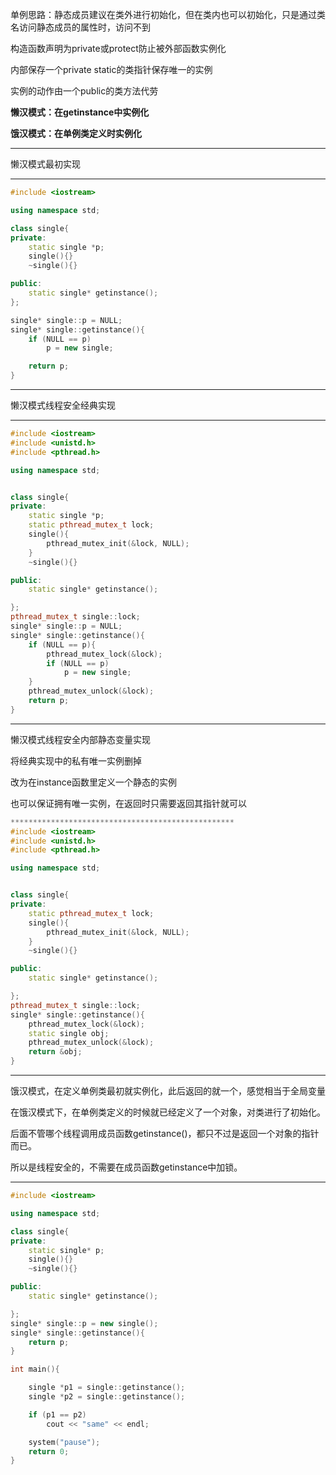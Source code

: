 单例思路：静态成员建议在类外进行初始化，但在类内也可以初始化，只是通过类名访问静态成员的属性时，访问不到

构造函数声明为private或protect防止被外部函数实例化

内部保存一个private static的类指针保存唯一的实例

实例的动作由一个public的类方法代劳

**懒汉模式：在getinstance中实例化**

**饿汉模式：在单例类定义时实例化**

**********************
懒汉模式最初实现
**********************

```c++
#include <iostream>

using namespace std;

class single{
private:
	static single *p;
	single(){}
	~single(){}

public:
	static single* getinstance();
};

single* single::p = NULL;
single* single::getinstance(){
	if (NULL == p)
		p = new single;

	return p;
}
```

**********************
懒汉模式线程安全经典实现
**********************

```c++
#include <iostream>
#include <unistd.h>
#include <pthread.h>

using namespace std;


class single{
private:
	static single *p;
	static pthread_mutex_t lock;
	single(){
		pthread_mutex_init(&lock, NULL);
	}
	~single(){}

public:
	static single* getinstance();

};
pthread_mutex_t single::lock;
single* single::p = NULL;
single* single::getinstance(){
	if (NULL == p){
		pthread_mutex_lock(&lock);
		if (NULL == p)
			p = new single;
	}
	pthread_mutex_unlock(&lock);
	return p;
}
```

**************************************************
懒汉模式线程安全内部静态变量实现

将经典实现中的私有唯一实例删掉

改为在instance函数里定义一个静态的实例

也可以保证拥有唯一实例，在返回时只需要返回其指针就可以

```c++
**************************************************
#include <iostream>
#include <unistd.h>
#include <pthread.h>

using namespace std;


class single{
private:
	static pthread_mutex_t lock;
	single(){
		pthread_mutex_init(&lock, NULL);
	}
	~single(){}

public:
	static single* getinstance();

};
pthread_mutex_t single::lock;
single* single::getinstance(){
	pthread_mutex_lock(&lock);
	static single obj;
	pthread_mutex_unlock(&lock);
	return &obj;
}
```

************************************************************
饿汉模式，在定义单例类最初就实例化，此后返回的就一个，感觉相当于全局变量

在饿汉模式下，在单例类定义的时候就已经定义了一个对象，对类进行了初始化。

后面不管哪个线程调用成员函数getinstance()，都只不过是返回一个对象的指针而已。

所以是线程安全的，不需要在成员函数getinstance中加锁。
************************************************************


```c++
#include <iostream>

using namespace std;

class single{
private:
	static single* p;
	single(){}
	~single(){}

public:
	static single* getinstance();

};
single* single::p = new single();
single* single::getinstance(){
	return p;
}

int main(){

	single *p1 = single::getinstance();
	single *p2 = single::getinstance();

	if (p1 == p2)
		cout << "same" << endl;

	system("pause");
	return 0;
}
```
